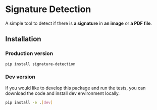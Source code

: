 # Signature Detection

A simple tool to detect if there is **a signature** in **an image** or **a PDF file**.


## Installation

### Production version

```bash
pip install signature-detection
```

### Dev version

If you would like to develop this package and run the tests, you can download the code and install dev environment locally.

```bash
pip install -e .[dev]
```
